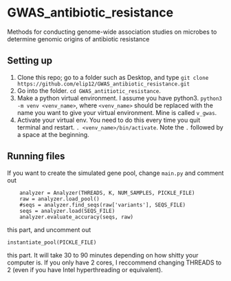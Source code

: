 # GWAS_antibiotic_resistance
Methods for conducting genome-wide association studies on microbes to determine genomic origins of antibiotic resistance

## Setting up
1. Clone this repo; go to a folder such as Desktop, and type `git clone https://github.com/elip12/GWAS_antibiotic_resistance.git`
2. Go into the folder. `cd GWAS_antitiotic_resistance`.
3. Make a python virtual environment. I assume you have python3. `python3 -m venv <venv_name>`, where
`<venv_name>` should be replaced with the name you want to give your virtual environment. Mine
is called `v_gwas`.
4. Activate your virtual env. You need to do this every time you quit terminal and restart.
`. <venv_name>/bin/activate`. Note the `.` followed by a space at the beginning.


## Running files
If you want to create the simulated gene pool, change `main.py` and comment out
```
    analyzer = Analyzer(THREADS, K, NUM_SAMPLES, PICKLE_FILE)
    raw = analyzer.load_pool()
    #seqs = analyzer.find_seqs(raw['variants'], SEQS_FILE)
    seqs = analyzer.load(SEQS_FILE)
    analyzer.evaluate_accuracy(seqs, raw)
```
this part, and uncomment out
```
instantiate_pool(PICKLE_FILE)
```
this part. It will take 30 to 90 minutes depending on how shitty your computer is. If you only have
2 cores, I reccommend changing THREADS to 2 (even if you have Intel hyperthreading or equivalent).

